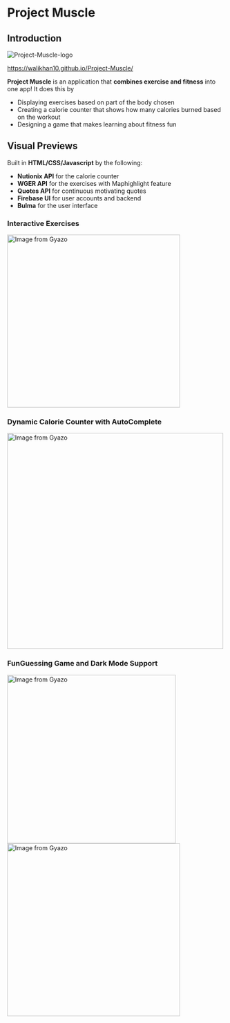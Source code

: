 # Project Muscle

## Introduction

![Project-Muscle-logo](https://user-images.githubusercontent.com/52141738/117586182-8bd5aa80-b0e4-11eb-9dd2-2045befe0c1a.png)

https://walikhan10.github.io/Project-Muscle/

**Project Muscle** is an application that **combines exercise and fitness** into one app! It does this by
- Displaying exercises based on part of the body chosen
- Creating a calorie counter that shows how many calories burned based on the workout
- Designing a game that makes learning about fitness fun

## Visual Previews

Built in **HTML/CSS/Javascript** by the following:
- **Nutionix API** for the calorie counter
- **WGER API** for the exercises with Maphighlight feature
- **Quotes API** for continuous motivating quotes
- **Firebase UI** for user accounts and backend
- **Bulma** for the user interface

### Interactive Exercises

<a href="https://gyazo.com/e192b94ef202c3566fff6764dc541e00"><img src="https://i.gyazo.com/e192b94ef202c3566fff6764dc541e00.gif" alt="Image from Gyazo" width="400"/></a>

### Dynamic Calorie Counter with AutoComplete

<a href="https://gyazo.com/8e0bb9200ef70630180b5190eb65f69a"><img src="https://i.gyazo.com/8e0bb9200ef70630180b5190eb65f69a.gif" alt="Image from Gyazo" width="500"/></a>

### FunGuessing Game and Dark Mode Support
 
<a href="https://gyazo.com/777aa41a5be9eeec12928fa46ec196aa"><img src="https://i.gyazo.com/777aa41a5be9eeec12928fa46ec196aa.gif" alt="Image from Gyazo" width="390"/></a>
<a href="https://gyazo.com/32bde504c33c6f5b173e37a5d0114dc3"><img src="https://i.gyazo.com/32bde504c33c6f5b173e37a5d0114dc3.gif" alt="Image from Gyazo" width="400"/></a>




